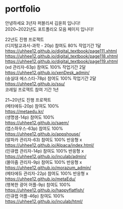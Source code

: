 # portfolio

안녕하세요 3년자 퍼블리셔 김윤희 입니다!   
2020~2022년도 포트폴리오 모음 페이지 입니다!    
   
   
22년도 진행 프로잭트   
  (디지털교과서-과학 - 20p) 참여도 80% 작업기간 1달   
  https://uhhee12.github.io/digital_textbook/page111.xhtml   
  https://uhhee12.github.io/digital_textbook/page118.xhtml   
  https://uhhee12.github.io/digital_textbook/page119.xhtml   
  (xd 관리자-63p) 참여도 100% 작업기간 2달    
  https://uhhee12.github.io/xenDesk_admin/   
  (숭실대 에스스타-78p) 참여도 100% 작업기간 2달   
  https://uhhee12.github.io/ssu/   
  코레일 프로잭트 참여 기간 1년   
     
     
21~20년도 진행 프로잭트    
  (메타에듀-20p) 참여도 100%   
  https://metaedu.kr/   
  (생명샘-14p) 참여도 100%   
  https://uhhee12.github.io/saem/   
  (앱스하우스-63p) 참여도 100%   
  https://uhhee12.github.io/appshouse/    
  (알파카 관리자-63) 참여도 100% 반응형 x   
  https://uhhee12.github.io/Alpaca/index.html/   
  (인큐랩 관리자-14p) 참여도 100% 반응형 x   
  https://uhhee12.github.io/inculab/admin/    
  (몰아줌 관리자-9p) 참여도 100% 반응형 x   
  https://uhhee12.github.io/morazum_admin/   
  (메타에듀 관리자-22p) 참여도 100% 반응형 x   
  https://uhhee12.github.io/metaEdu/   
  (행복한 광어 어플-9p) 참여도 100%   
  https://uhhee12.github.io/happyflatfish/   
  (인큐랩 어플-46p) 참여도 100%   
  https://uhhee12.github.io/inculab/html/   
